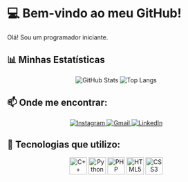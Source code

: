 # 💻 Bem-vindo ao meu GitHub!

Olá! Sou um programador iniciante.

## 📊 Minhas Estatísticas
<div align="center">
  <img src="https://github-readme-stats.vercel.app/api?username=joaovitorwp&show_icons=true&theme=radical" alt="GitHub Stats" />
  <img src="https://github-readme-stats.vercel.app/api/top-langs/?username=joaovitorwp&layout=compact&theme=radical" alt="Top Langs" />
</div>

## 📫 Onde me encontrar:
<div align="center">
  <a href="https://instagram.com/joaovitorw1" target="_blank">
    <img src="https://img.shields.io/badge/-Instagram-E4405F?style=for-the-badge&logo=instagram&logoColor=white" alt="Instagram" />
  </a>
  <a href="mailto:joaovitorwagnerp@gmail.com" target="_blank">
    <img src="https://img.shields.io/badge/-Gmail-D14836?style=for-the-badge&logo=gmail&logoColor=white" alt="Gmail" />
  </a>
  <a href="https://linkedin.com/in/joão-vitor-wagner-pereira-77429b305/" target="_blank">
    <img src="https://img.shields.io/badge/-LinkedIn-0077B5?style=for-the-badge&logo=linkedin&logoColor=white" alt="LinkedIn" />
  </a>
</div>

## 🚀 Tecnologias que utilizo:
<div align="center">
  <img src="https://cdn.jsdelivr.net/gh/devicons/devicon/icons/cplusplus/cplusplus-original.svg" width="40" height="40" alt="C++" />
  <img src="https://cdn.jsdelivr.net/gh/devicons/devicon/icons/python/python-original.svg" width="40" height="40" alt="Python" />
  <img src="https://cdn.jsdelivr.net/gh/devicons/devicon/icons/php/php-original.svg" width="40" height="40" alt="PHP" />
  <img src="https://cdn.jsdelivr.net/gh/devicons/devicon/icons/html5/html5-original.svg" width="40" height="40" alt="HTML5" />
  <img src="https://cdn.jsdelivr.net/gh/devicons/devicon/icons/css3/css3-original.svg" width="40" height="40" alt="CSS3" />
</div>
